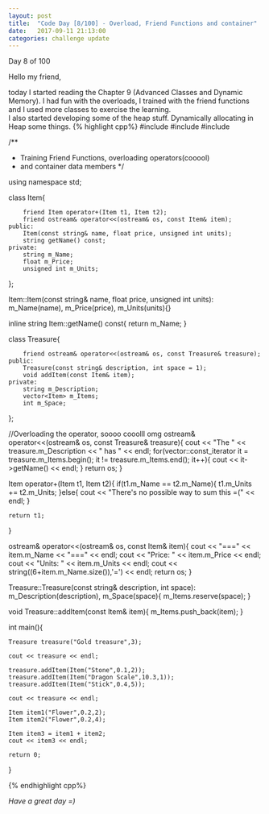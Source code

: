 ```yaml
---
layout: post
title:  "Code Day [8/100] - Overload, Friend Functions and container"
date:   2017-09-11 21:13:00
categories: challenge update
---
```


Day 8 of 100

Hello my friend,

today I started reading the Chapter 9 (Advanced Classes and Dynamic Memory). I had fun with the overloads, I trained with the friend functions and I used more classes to exercise the learning.  
I also started developing some of the heap stuff. Dynamically allocating in Heap some things.
{% highlight cpp%}
#include <iostream>
#include <string>
#include <vector>

/**
 * Training Friend Functions, overloading operators(cooool)
 * and container data members
 */

using namespace std;

class Item{

		friend Item operator+(Item t1, Item t2);
		friend ostream& operator<<(ostream& os, const Item& item);
	public:
		Item(const string& name, float price, unsigned int units);
		string getName() const;
	private:
		string m_Name;
		float m_Price;
		unsigned int m_Units;
};

Item::Item(const string& name, float price, unsigned int units):
	m_Name(name),
	m_Price(price),
	m_Units(units){}

inline string Item::getName() const{
	return m_Name;
}

class Treasure{

		friend ostream& operator<<(ostream& os, const Treasure& treasure);
	public:
		Treasure(const string& description, int space = 1);
		void addItem(const Item& item);
	private:
		string m_Description;
		vector<Item> m_Items;
		int m_Space;

};

//Overloading the operator, soooo cooolll omg
ostream& operator<<(ostream& os, const Treasure& treasure){
	cout << "The " << treasure.m_Description << " has " << endl;
	for(vector<Item>::const_iterator it = treasure.m_Items.begin();
			it != treasure.m_Items.end(); it++){
		cout << it->getName() << endl;
	}
	return os;
}

Item operator+(Item t1, Item t2){
	if(t1.m_Name == t2.m_Name){
		t1.m_Units += t2.m_Units;
	}else{
		cout << "There's no possible way to sum this =(" << endl;
	}

	return t1;
}

ostream& operator<<(ostream& os, const Item& item){
	cout << "===" << item.m_Name << "===" << endl;
	cout << "Price: " << item.m_Price << endl;
	cout << "Units: " << item.m_Units << endl;
	cout << string((6+item.m_Name.size()),'=') << endl;
	return os;
}

Treasure::Treasure(const string& description, int space):
		m_Description(description),
		m_Space(space){
	m_Items.reserve(space);
}

void Treasure::addItem(const Item& item){
	m_Items.push_back(item);
}

int main(){

	Treasure treasure("Gold treasure",3);

	cout << treasure << endl;

	treasure.addItem(Item("Stone",0.1,2));
	treasure.addItem(Item("Dragon Scale",10.3,1));
	treasure.addItem(Item("Stick",0.4,5));

	cout << treasure << endl;

	Item item1("Flower",0.2,2);
	Item item2("Flower",0.2,4);

	Item item3 = item1 + item2;
	cout << item3 << endl;

	return 0;
}


{% endhighlight cpp%}

_Have a great day =)_